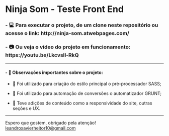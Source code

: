 <h1>Ninja Som - Teste Front End</h1>

<h3> - 💻 Para executar o projeto, de um clone neste repositório ou acesse o link: http://ninja-som.atwebpages.com/ </h3> 
<h3> - 📷 Ou veja o vídeo do projeto em funcionamento: https://youtu.be/LkcvsIl-RkQ </h3>
  
 -------------------------------------------------------------------------------------------------------------------------
 
<h4>  - 📘 Observações importantes sobre o projeto: </h4>

- 🍇 Foi utilizado para criação do estilo principal o pré-processador SASS;
 
 - 🐂 Foi utilizado para automação de conversões o automatizador GRUNT;
 
 - 💫 Teve adições de conteúdo como a responsividade do site, outras seções e UX.
  
-------------------------------------------------------------------------------------------------------------------------
Espero que gostem, obrigado pela atenção!
leandroxavierheitor10@gmail.com
